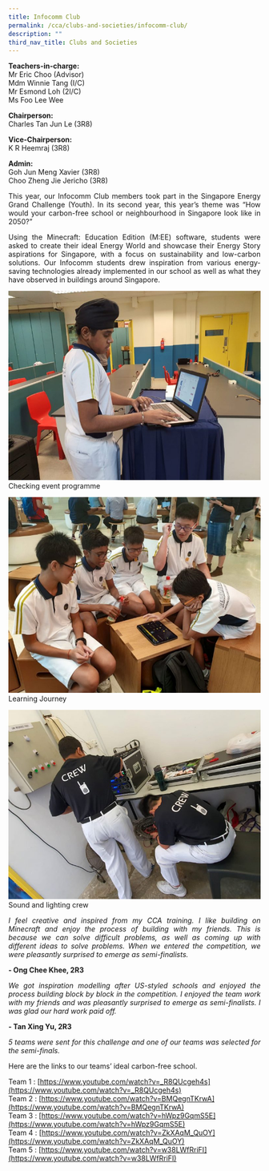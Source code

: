 ```yaml
---
title: Infocomm Club
permalink: /cca/clubs-and-societies/infocomm-club/
description: ""
third_nav_title: Clubs and Societies
---
```



**Teachers-in-charge:** <br>
Mr Eric Choo (Advisor) <br>
Mdm Winnie Tang (I/C) <br>
Mr Esmond Loh (2I/C) <br>
Ms Foo Lee Wee

**Chairperson:** <br>
Charles Tan Jun Le (3R8)

**Vice-Chairperson:** <br>
K R Heemraj (3R8)

**Admin:** <br>
Goh Jun Meng Xavier (3R8) <br>
Choo Zheng Jie Jericho (3R8) 


<p style="text-align:justify">This year, our Infocomm Club members took part in the Singapore Energy Grand Challenge (Youth). In its second year, this year’s theme was “How would your carbon-free school or neighbourhood in Singapore look like in 2050?”</p>

<p style="text-align:justify">Using the Minecraft: Education Edition (M:EE) software, students were asked to create their ideal Energy World and showcase their Energy Story aspirations for Singapore, with a focus on sustainability and low-carbon solutions. Our Infocomm students drew inspiration from various energy-saving technologies already implemented in our school as well as what they have observed in buildings around Singapore.</p>

![Checking event programme](/images/Cca/cca-infocomm-checking-event-programme-768x576.jpeg)
Checking event programme

![Learning Journey](/images/Cca/cca-infocomm-i-Learning-journey-768x596.jpg)
Learning Journey

![Sound and lighting crew](/images/Cca/cca-infocomm-i-Sound-and-lighting-crew-768x576.jpg)
Sound and lighting crew

<p style="text-align:justify; font-style:italic">I feel creative and inspired from my CCA training. I like building on Minecraft and enjoy the process of building with my friends. This is because we can solve difficult problems, as well as coming up with different ideas to solve problems. When we entered the competition, we were pleasantly surprised to emerge as semi-finalists.</p>

**- Ong Chee Khee,  2R3**

 
<p style="text-align:justify; font-style:italic">We got inspiration modelling after US-styled schools and enjoyed the process building block by block in the competition. I enjoyed the team work with my friends and was pleasantly surprised to emerge as semi-finalists. I was glad our hard work paid off.</p>

**- Tan Xing Yu, 2R3**
 

<p style="text-align:justify; font-style:italic">5 teams were sent for this challenge and one of our teams was selected for the semi-finals.</p>
Here are the links to our teams’ ideal carbon-free school.

Team 1 : [https://www.youtube.com/watch?v=_R8QUcgeh4s](https://www.youtube.com/watch?v=_R8QUcgeh4s) <br>
Team 2 : [https://www.youtube.com/watch?v=BMQegnTKrwA](https://www.youtube.com/watch?v=BMQegnTKrwA) <br>
Team 3 : [https://www.youtube.com/watch?v=hWpz9GqmS5E](https://www.youtube.com/watch?v=hWpz9GqmS5E) <br>
Team 4 : [https://www.youtube.com/watch?v=ZkXAqM_QuOY](https://www.youtube.com/watch?v=ZkXAqM_QuOY) <br>
Team 5 : [https://www.youtube.com/watch?v=w38LWfRriFI](https://www.youtube.com/watch?v=w38LWfRriFI)